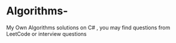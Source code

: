 # Algorithms-
My Own Algorithms solutions on C# , you may find questions from LeetCode or interview questions
